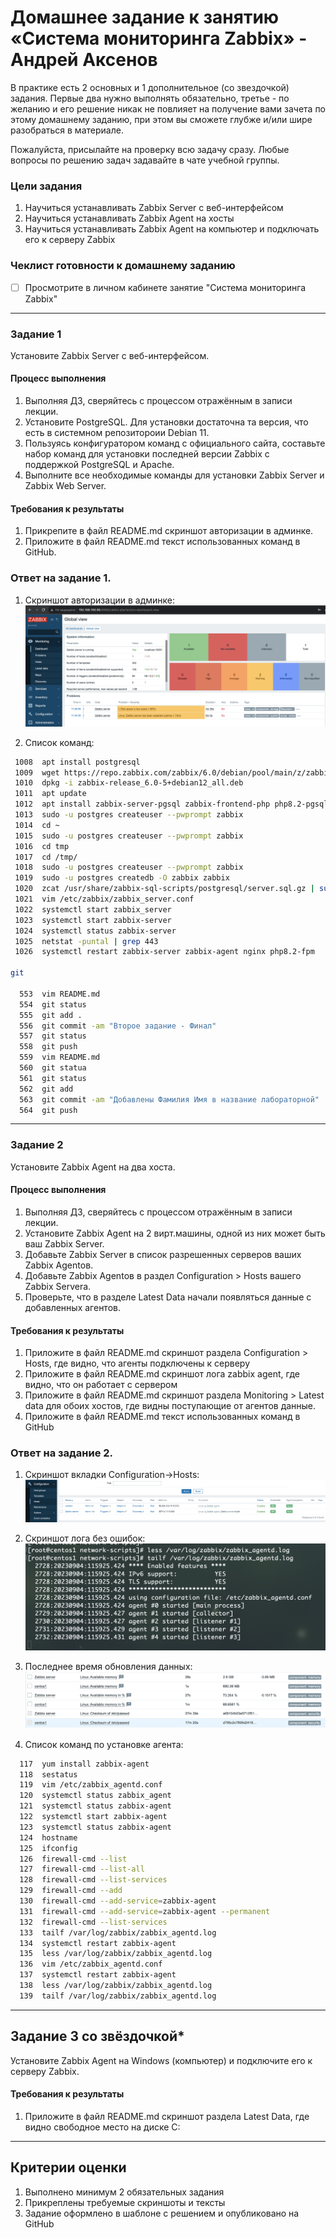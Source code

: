 # Домашнее задание к занятию «Система мониторинга Zabbix» - Андрей Аксенов

В практике есть 2 основных и 1 дополнительное (со звездочкой) задания. Первые два нужно выполнять обязательно, третье - по желанию и его решение никак не повлияет на получение вами зачета по этому домашнему заданию, при этом вы сможете глубже и/или шире разобраться в материале. 

Пожалуйста, присылайте на проверку всю задачу сразу. Любые вопросы по решению задач задавайте в чате учебной группы.

### Цели задания
1. Научиться устанавливать Zabbix Server c веб-интерфейсом
2. Научиться устанавливать Zabbix Agent на хосты
3. Научиться устанавливать Zabbix Agent на компьютер и подключать его к серверу Zabbix 

### Чеклист готовности к домашнему заданию
- [ ] Просмотрите в личном кабинете занятие "Система мониторинга Zabbix" 

---

### Задание 1 

Установите Zabbix Server с веб-интерфейсом.

#### Процесс выполнения
1. Выполняя ДЗ, сверяйтесь с процессом отражённым в записи лекции.
2. Установите PostgreSQL. Для установки достаточна та версия, что есть в системном репозитороии Debian 11.
3. Пользуясь конфигуратором команд с официального сайта, составьте набор команд для установки последней версии Zabbix с поддержкой PostgreSQL и Apache.
4. Выполните все необходимые команды для установки Zabbix Server и Zabbix Web Server.

#### Требования к результаты 
1. Прикрепите в файл README.md скриншот авторизации в админке.
2. Приложите в файл README.md текст использованных команд в GitHub.

### Ответ на задание 1.

1. Скриншот авторизации в админке:
![adm_auth](img/zadanie1/01_01.png)

2. Список команд:
```bash
 1008  apt install postgresql
 1009  wget https://repo.zabbix.com/zabbix/6.0/debian/pool/main/z/zabbix-release/zabbix-release_6.0-5+debian12_all.deb
 1010  dpkg -i zabbix-release_6.0-5+debian12_all.deb
 1011  apt update
 1012  apt install zabbix-server-pgsql zabbix-frontend-php php8.2-pgsql zabbix-nginx-conf zabbix-sql-scripts zabbix-agent
 1013  sudo -u postgres createuser --pwprompt zabbix
 1014  cd ~
 1015  sudo -u postgres createuser --pwprompt zabbix
 1016  cd tmp
 1017  cd /tmp/
 1018  sudo -u postgres createuser --pwprompt zabbix
 1019  sudo -u postgres createdb -O zabbix zabbix
 1020  zcat /usr/share/zabbix-sql-scripts/postgresql/server.sql.gz | sudo -u zabbix psql zabbix
 1021  vim /etc/zabbix/zabbix_server.conf 
 1022  systemctl start zabbix_server
 1023  systemctl start zabbix-server
 1024  systemctl status zabbix-server
 1025  netstat -puntal | grep 443
 1026  systemctl restart zabbix-server zabbix-agent nginx php8.2-fpm

git

  553  vim README.md 
  554  git status
  555  git add .
  556  git commit -am "Второе задание - Финал"
  557  git status
  558  git push
  559  vim README.md 
  560  git statua
  561  git status
  562  git add
  563  git commit -am "Добавлены Фамилия Имя в название лабораторной"
  564  git push
```
---

### Задание 2 

Установите Zabbix Agent на два хоста.

#### Процесс выполнения
1. Выполняя ДЗ, сверяйтесь с процессом отражённым в записи лекции.
2. Установите Zabbix Agent на 2 вирт.машины, одной из них может быть ваш Zabbix Server.
3. Добавьте Zabbix Server в список разрешенных серверов ваших Zabbix Agentов.
4. Добавьте Zabbix Agentов в раздел Configuration > Hosts вашего Zabbix Servera.
5. Проверьте, что в разделе Latest Data начали появляться данные с добавленных агентов.

#### Требования к результаты 
1. Приложите в файл README.md скриншот раздела Configuration > Hosts, где видно, что агенты подключены к серверу
2. Приложите в файл README.md скриншот лога zabbix agent, где видно, что он работает с сервером
3. Приложите в файл README.md скриншот раздела Monitoring > Latest data для обоих хостов, где видны поступающие от агентов данные.
4. Приложите в файл README.md текст использованных команд в GitHub


### Ответ на задание 2.
1. Скриншот вкладки Configuration->Hosts:
![hosts](img/zadanie2/02_01.png)

2. Скриншот лога без ошибок:
![noerrors](img/zadanie2/02_02.png)

3. Последнее время обновления данных:
![latest_data](img/zadanie2/02_03.png)

4. Список команд по установке агента:
```bash
  117  yum install zabbix-agent
  118  sestatus 
  119  vim /etc/zabbix_agentd.conf 
  120  systemctl status zabbix_agent
  121  systemctl status zabbix-agent
  122  systemctl start zabbix-agent
  123  systemctl status zabbix-agent
  124  hostname
  125  ifconfig 
  126  firewall-cmd --list
  127  firewall-cmd --list-all
  128  firewall-cmd --list-services
  129  firewall-cmd --add
  130  firewall-cmd --add-service=zabbix-agent
  131  firewall-cmd --add-service=zabbix-agent --permanent
  132  firewall-cmd --list-services
  133  tailf /var/log/zabbix/zabbix_agentd.log 
  134  systemctl restart zabbix-agent
  135  less /var/log/zabbix/zabbix_agentd.log 
  136  vim /etc/zabbix_agentd.conf 
  137  systemctl restart zabbix-agent
  138  less /var/log/zabbix/zabbix_agentd.log 
  139  tailf /var/log/zabbix/zabbix_agentd.log 
```
---
## Задание 3 со звёздочкой*
Установите Zabbix Agent на Windows (компьютер) и подключите его к серверу Zabbix.

#### Требования к результаты 
1. Приложите в файл README.md скриншот раздела Latest Data, где видно свободное место на диске C:
--- 

## Критерии оценки

1. Выполнено минимум 2 обязательных задания
2. Прикреплены требуемые скриншоты и тексты 
3. Задание оформлено в шаблоне с решением и опубликовано на GitHub
